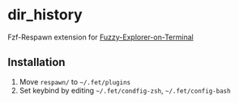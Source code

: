 # dir_history
Fzf-Respawn extension for [Fuzzy-Explorer-on-Terminal](https://github.com/Fuzzy-Explorer/Fuzzy-Explorer-on-Terminal)

## Installation
1. Move `respawn/` to `~/.fet/plugins`
1. Set keybind by editing `~/.fet/condfig-zsh`, `~/.fet/config-bash`

